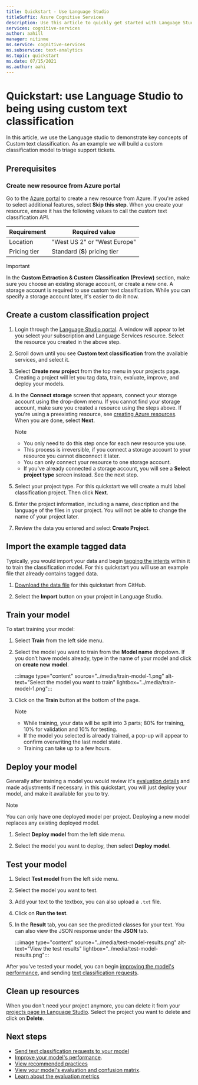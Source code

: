 ```yaml
---
title: Quickstart - Use Language Studio
titleSuffix: Azure Cognitive Services
description: Use this article to quickly get started with Language Studio
services: cognitive-services
author: aahill
manager: nitinme
ms.service: cognitive-services
ms.subservice: text-analytics
ms.topic: quickstart
ms.date: 07/15/2021
ms.author: aahi
---
```


# Quickstart: use Language Studio to being using custom text classification

In this article, we use the Language studio to demonstrate key concepts of Custom text classification. As an example we will build a custom classification model to triage support tickets.

## Prerequisites

### Create new resource from Azure portal

Go to the [Azure portal](https://ms.portal.azure.com/#create/Microsoft.CognitiveServicesTextAnalytics) to create a new resource from Azure. If you're asked to select additional features, select **Skip this step**. When you create your resource, ensure it has the following values to call the custom text classification API.  

|Requirement  |Required value  |
|---------|---------|
|Location | "West US 2" or "West Europe"         |
|Pricing tier     | Standard (**S**) pricing tier        |

> [!IMPORTANT]
> In the **Custom Extraction & Custom Classification (Preview)** section, make sure you choose an existing storage account, or create a new one. A storage account is required to use custom text classification. While you can specify a storage account later, it's easier to do it now. 

## Create a custom classification project

1. Login through the [Language Studio portal](https://language.azure.com). A window will appear to let you select your subscription and Language Services resource. Select the resource you created in the above step. 

2. Scroll down until you see **Custom text classification** from the available services, and select it.

3. Select **Create new project** from the top menu in your projects page. Creating a project will let you tag data, train, evaluate, improve, and deploy your models. 

4. In the **Connect storage** screen that appears, connect your storage account using the drop-down menu. If you cannot find your storage account, make sure you created a resource using the steps above. If you're using a preexisting resource, see [creating Azure resources](../concepts/use-azure-resources.md). When you are done, select **Next**. 
 
    >[!NOTE]
    > * You only need to do this step once for each new resource you use. 
    > * This process is irreversible, if you connect a storage account to your resource you cannot disconnect it later.
    > * You can only connect your resource to one storage account.
    > * If you've already connected a storage account, you will see a **Select project type** screen instead. See the next step.

5. Select your project type. For this quickstart we will create a multi label classification project. Then click **Next**.

6. Enter the project information, including a name, description and the language of the files in your project. You will not be able to change the name of your project later. 

7. Review the data you entered and select **Create Project**.

## Import the example tagged data

Typically, you would import your data and begin [tagging the intents](../how-to/tag-data.md) within it to train the classification model. For this quickstart you will use an example file that already contains tagged data. 

1. [Download the data file](https://github.com/Azure-Samples/cognitive-services-sample-data-files) for this quickstart from GitHub.

2. Select the **Import** button on your project in Language Studio.

## Train your model

To start training your model:

1. Select **Train** from the left side menu.

2. Select the model you want to train from the **Model name** dropdown. If you don’t have models already, type in the name of your model and click on **create new model**.

    :::image type="content" source="../media/train-model-1.png" alt-text="Select the model you want to train" lightbox="../media/train-model-1.png":::

3. Click on the **Train** button at the bottom of the page.

    > [!NOTE]
    > * While training, your data will be spilt into 3 parts; 80% for training, 10% for validation and 10% for testing.
    > * If the model you selected is already trained, a pop-up will appear to confirm overwriting the last model state.
    > * Training can take up to a few hours.

## Deploy your model

Generally after training a model you would review it's [evaluation details](../how-to/view-model-evaluation.md) and made adjustments if necessary. in this quickstart, you will just deploy your model, and make it available for you to try. 

>[!NOTE]
>You can only have one deployed model per project. Deploying a new model replaces any existing deployed model.

1. Select **Deploy model** from the left side menu.

2. Select the model you want to deploy, then select **Deploy model**.

## Test your model

1. Select **Test model** from the left side menu.

2. Select the model you want to test.

3. Add your text to the textbox, you can also upload a `.txt` file. 

4. Click on **Run the test**.

5. In the **Result** tab, you can see the predicted classes for your text. You can also view the JSON response under the **JSON** tab. 

    :::image type="content" source="../media/test-model-results.png" alt-text="View the test results" lightbox="../media/test-model-results.png":::

After you've tested your model, you can begin [improving the model's performance](../how-to/improve-model.md), and sending [text classification requests](../how-to/run-inference.md).

## Clean up resources

When you don't need your project anymore, you can delete it from your [projects page in Language Studio](https://language.azure.com/customText/projects/classification). Select the project you want to delete and click on **Delete**.

## Next steps

* [Send text classification requests to your model](../how-to/run-inference.md)
* [Improve your model's performance](../how-to/improve-model.md).
* [View recommended practices](../concepts/recommended-practices.md)
* [View your model's evaluation and confusion matrix](../how-to/view-model-evaluation.md).
* [Learn about the evaluation metrics](../concepts/evaluation.md)

